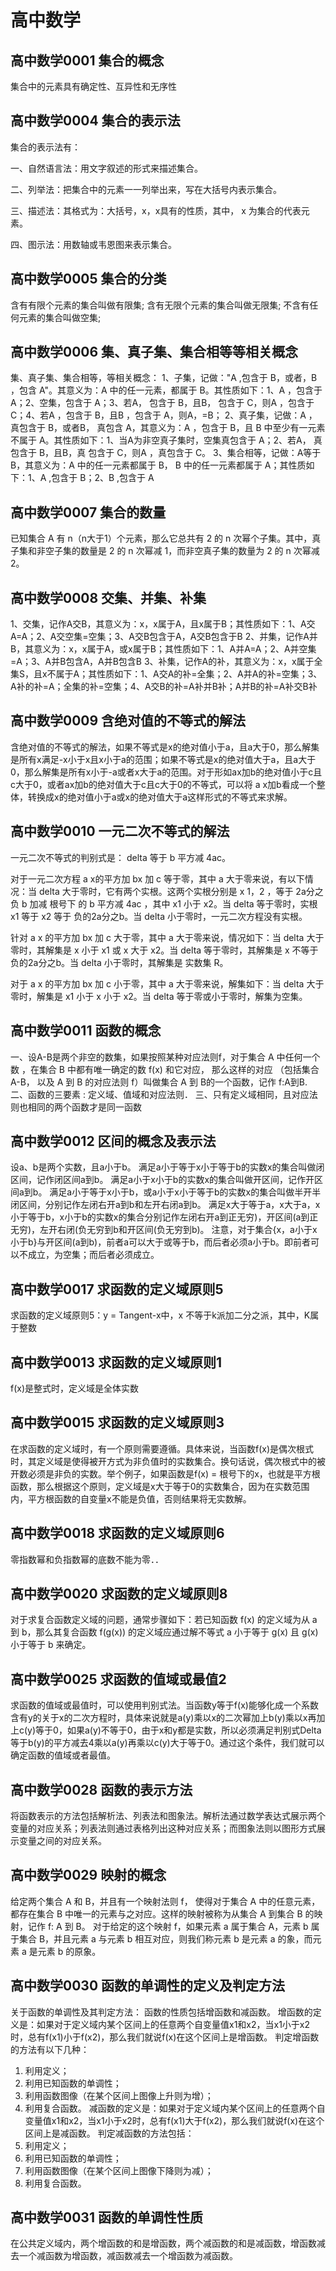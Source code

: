 # 高中数学
## 高中数学0001 集合的概念
集合中的元素具有确定性、互异性和无序性

## 高中数学0004 集合的表示法

集合的表示法有：

一、自然语言法：用文字叙述的形式来描述集合。

二、列举法：把集合中的元素一一列举出来，写在大括号内表示集合。

三、描述法：其格式为：大括号，x，x具有的性质，其中， x 为集合的代表元素。

四、图示法：用数轴或韦恩图来表示集合。

## 高中数学0005 集合的分类
含有有限个元素的集合叫做有限集;
含有无限个元素的集合叫做无限集;
不含有任何元素的集合叫做空集;

## 高中数学0006 集、真子集、集合相等等相关概念
集、真子集、集合相等，等相关概念：
1、子集，记做："A ,包含于 B，或者，B ，包含 A"。其意义为：A 中的任一元素，都属于 B。其性质如下：1、A ，包含于 A；2、空集，包含于 A；3、若A， 包含于 B，且B， 包含于 C，则A ，包含于 C；4、若A ，包含于 B，且B ，包含于 A，则A，=B；
2、真子集，记做：A ，真包含于 B，或者B， 真包含 A，其意义为：A ，包含于 B，且 B 中至少有一元素不属于 A。其性质如下：1、当A为非空真子集时，空集真包含于 A；2、若A， 真包含于 B，且B，真 包含于 C，则A ，真包含于 C。
3、集合相等，记做：A等于B，其意义为：A 中的任一元素都属于 B， B 中的任一元素都属于 A；其性质如下：1、A ,包含于 B；2、B ,包含于 A

## 高中数学0007 集合的数量
已知集合 A 有 n（n大于1）个元素，那么它总共有 2 的 n 次幂个子集。其中，真子集和非空子集的数量是 2 的 n 次幂减 1，而非空真子集的数量为 2 的 n 次幂减 2。

## 高中数学0008 交集、并集、补集
1、交集，记作A交B，其意义为：x，x属于A，且x属于B；其性质如下：1、A交A=A；2、A交空集=空集；3、A交B包含于A，A交B包含于B
2、并集，记作A并B，其意义为：x，x属于A，或x属于B；其性质如下：1、A并A=A；2、A并空集=A；3、A并B包含A，A并B包含B
3、补集，记作A的补，其意义为：x，x属于全集S，且x不属于A；其性质如下：1、A交A的补=全集；2、A并A的补=空集；3、A补的补=A；全集的补=空集；4、A交B的补=A补并B补；A并B的补=A补交B补

## 高中数学0009 含绝对值的不等式的解法
含绝对值的不等式的解法，如果不等式是x的绝对值小于a，且a大于0，那么解集是所有x满足-x小于x且x小于a的范围；如果不等式是x的绝对值大于a，且a大于0，那么解集是所有x小于-a或者x大于a的范围。对于形如ax加b的绝对值小于c且c大于0，或者ax加b的绝对值大于c且c大于0的不等式，可以将 a x加b看成一个整体，转换成x的绝对值小于a或x的绝对值大于a这样形式的不等式来求解。

## 高中数学0010 一元二次不等式的解法

一元二次不等式的判别式是： delta 等于 b 平方减 4ac。

对于一元二次方程 a x的平方加 bx 加 c 等于零，其中 a 大于零来说，有以下情况：当 delta 大于零时，它有两个实根。这两个实根分别是 x 1，2 ，等于 2a分之负 b 加减 根号下 的 b 平方减 4ac ，其中 x1 小于 x2。当 delta 等于零时，实根 x1 等于 x2 等于 负的2a分之b。当 delta 小于零时，一元二次方程没有实根。

针对 a x 的平方加 bx 加 c 大于零，其中 a 大于零来说，情况如下：当 delta 大于零时，其解集是 x 小于 x1 或 x 大于 x2。当 delta 等于零时，其解集是 x 不等于 负的2a分之b。当 delta 小于零时，其解集是 实数集 R。

对于 a x 的平方加 bx 加 c 小于零，其中 a 大于零来说，解集如下：当 delta 大于零时，解集是 x1 小于 x 小于 x2。当 delta 等于零或小于零时，解集为空集。

## 高中数学0011 函数的概念
一、设A-B是两个非空的数集，如果按照某种对应法则f，对于集合 A 中任何一个数 ，在集合 B 中都有唯一确定的数 f(x) 和它对应， 那么这样的对应 （包括集合 A-B， 以及 A 到 B 的对应法则 f）叫做集合 A 到 B的一个函数，记作 f:A到B.
二、函数的三要素 : 定义域、值域和对应法则．
三、只有定义域相同，且对应法则也相同的两个函数才是同一函数

## 高中数学0012 区间的概念及表示法
设a、b是两个实数，且a小于b。
满足a小于等于x小于等于b的实数x的集合叫做闭区间，记作闭区间a到b。
满足a小于x小于b的实数x的集合叫做开区间，记作开区间a到b。
满足a小于等于x小于b，或a小于x小于等于b的实数x的集合叫做半开半闭区间，分别记作左闭右开a到b和左开右闭a到b。
满足x大于等于a，x大于a，x小于等于b，x小于b的实数x的集合分别记作左闭右开a到正无穷)，开区间(a到正无穷)，左开右闭(负无穷到b和开区间(负无穷到b)。
注意，对于集合{x，a小于x小于b}与开区间(a到b)，前者a可以大于或等于b，而后者必须a小于b。即前者可以不成立，为空集；而后者必须成立。

## 高中数学0017 求函数的定义域原则5
求函数的定义域原则5：y = Tangent-x中，x 不等于k派加二分之派，其中，K属于整数

## 高中数学0013 求函数的定义域原则1
f(x)是整式时，定义域是全体实数

## 高中数学0015 求函数的定义域原则3
在求函数的定义域时，有一个原则需要遵循。具体来说，当函数f(x)是偶次根式时，其定义域是使得被开方式为非负值时的实数集合。换句话说，偶次根式中的被开数必须是非负的实数。举个例子，如果函数是f(x) = 根号下的x，也就是平方根函数，那么根据这个原则，定义域是x大于等于0的实数集合，因为在实数范围内，平方根函数的自变量x不能是负值，否则结果将无实数解。

## 高中数学0018 求函数的定义域原则6
零指数幂和负指数幂的底数不能为零．．

## 高中数学0020 求函数的定义域原则8
对于求复合函数定义域的问题，通常步骤如下：若已知函数 f(x) 的定义域为从 a 到 b，那么其复合函数 f(g(x)) 的定义域应通过解不等式 a 小于等于 g(x) 且 g(x) 小于等于 b 来确定。
## 高中数学0025 求函数的值域或最值2
求函数的值域或最值时，可以使用判别式法。当函数y等于f(x)能够化成一个系数含有y的关于x的二次方程时，具体来说就是a(y)乘以x的二次幂加上b(y)乘以x再加上c(y)等于0，如果a(y)不等于0，由于x和y都是实数，所以必须满足判别式Delta等于b(y)的平方减去4乘以a(y)再乘以c(y)大于等于0。通过这个条件，我们就可以确定函数的值域或者最值。

## 高中数学0028 函数的表示方法
将函数表示的方法包括解析法、列表法和图象法。解析法通过数学表达式展示两个变量的对应关系；列表法则通过表格列出这种对应关系；而图象法则以图形方式展示变量之间的对应关系。

## 高中数学0029 映射的概念
给定两个集合 A 和 B，并且有一个映射法则 f， 使得对于集合 A 中的任意元素，都存在集合 B 中唯一的元素与之对应。这样的映射被称为从集合 A 到集合 B 的映射，记作 f: A 到 B。
对于给定的这个映射 f，如果元素 a 属于集合 A，元素 b 属于集合 B，并且元素 a 与元素 b 相互对应，则我们称元素 b 是元素 a 的象，而元素 a 是元素 b 的原象。

## 高中数学0030 函数的单调性的定义及判定方法
关于函数的单调性及其判定方法：
函数的性质包括增函数和减函数。
增函数的定义是：如果对于定义域内某个区间上的任意两个自变量值x1和x2，当x1小于x2时，总有f(x1)小于f(x2)，那么我们就说f(x)在这个区间上是增函数。
判定增函数的方法有以下几种：
1. 利用定义；
2. 利用已知函数的单调性；
3. 利用函数图像（在某个区间上图像上升则为增）；
4. 利用复合函数。
减函数的定义是：如果对于定义域内某个区间上的任意两个自变量值x1和x2，当x1小于x2时，总有f(x1)大于f(x2)，那么我们就说f(x)在这个区间上是减函数。
判定减函数的方法包括：
1. 利用定义；
2. 利用已知函数的单调性；
3. 利用函数图像（在某个区间上图像下降则为减）；
4. 利用复合函数。

## 高中数学0031 函数的单调性性质
在公共定义域内，两个增函数的和是增函数，两个减函数的和是减函数，增函数减去一个减函数为增函数，减函数减去一个增函数为减函数。